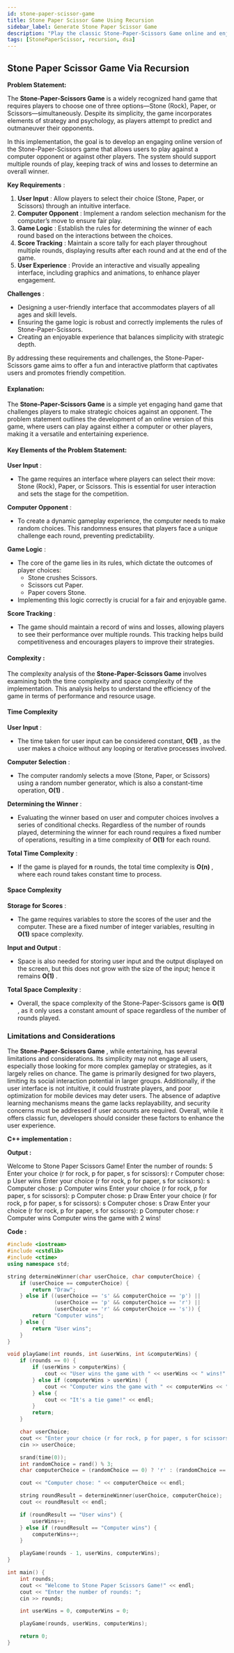 ```yaml
---
id: stone-paper-scissor-game 
title: Stone Paper Scissor Game Using Recursion
sidebar_label: Generate Stone Paper Scissor Game 
description: "Play the classic Stone-Paper-Scissors Game online and enjoy a fun, interactive experience! This timeless hand game is perfect for quick decision-making and strategic play, allowing you to challenge friends or the computer. With simple rules, anyone can join in, making it a great choice for players of all ages. Choose between Stone, Paper, or Scissors and see if you can outsmart your opponent in fast-paced rounds. The game features vibrant graphics and animations, enhancing your gaming experience. Ideal for mental breaks or casual competition, the Stone-Paper-Scissors Game is accessible on any device, letting you enjoy a few minutes of classic fun anytime, anywhere!"
tags: [StonePaperScissor, recursion, dsa]
---
```

## Stone Paper Scissor Game Via Recursion

**Problem Statement:**

The **Stone-Paper-Scissors Game** is a widely recognized hand game that requires players to choose one of three options—Stone (Rock), Paper, or Scissors—simultaneously. Despite its simplicity, the game incorporates elements of strategy and psychology, as players attempt to predict and outmaneuver their opponents.

In this implementation, the goal is to develop an engaging online version of the Stone-Paper-Scissors game that allows users to play against a computer opponent or against other players. The system should support multiple rounds of play, keeping track of wins and losses to determine an overall winner.

 **Key Requirements** :

1. **User Input** : Allow players to select their choice (Stone, Paper, or Scissors) through an intuitive interface.
2. **Computer Opponent** : Implement a random selection mechanism for the computer’s move to ensure fair play.
3. **Game Logic** : Establish the rules for determining the winner of each round based on the interactions between the choices.
4. **Score Tracking** : Maintain a score tally for each player throughout multiple rounds, displaying results after each round and at the end of the game.
5. **User Experience** : Provide an interactive and visually appealing interface, including graphics and animations, to enhance player engagement.

 **Challenges** :

* Designing a user-friendly interface that accommodates players of all ages and skill levels.
* Ensuring the game logic is robust and correctly implements the rules of Stone-Paper-Scissors.
* Creating an enjoyable experience that balances simplicity with strategic depth.

By addressing these requirements and challenges, the Stone-Paper-Scissors game aims to offer a fun and interactive platform that captivates users and promotes friendly competition.

#### Explanation:

The **Stone-Paper-Scissors Game** is a simple yet engaging hand game that challenges players to make strategic choices against an opponent. The problem statement outlines the development of an online version of this game, where users can play against either a computer or other players, making it a versatile and entertaining experience.

#### Key Elements of the Problem Statement:

**User Input** :

* The game requires an interface where players can select their move: Stone (Rock), Paper, or Scissors. This is essential for user interaction and sets the stage for the competition.

**Computer Opponent** :

* To create a dynamic gameplay experience, the computer needs to make random choices. This randomness ensures that players face a unique challenge each round, preventing predictability.

**Game Logic** :

* The core of the game lies in its rules, which dictate the outcomes of player choices:
  * Stone crushes Scissors.
  * Scissors cut Paper.
  * Paper covers Stone.
* Implementing this logic correctly is crucial for a fair and enjoyable game.

**Score Tracking** :

* The game should maintain a record of wins and losses, allowing players to see their performance over multiple rounds. This tracking helps build competitiveness and encourages players to improve their strategies.

#### Complexity :

The complexity analysis of the **Stone-Paper-Scissors Game** involves examining both the time complexity and space complexity of the implementation. This analysis helps to understand the efficiency of the game in terms of performance and resource usage.

#### Time Complexity

**User Input** :

* The time taken for user input can be considered constant,  **O(1)** , as the user makes a choice without any looping or iterative processes involved.

**Computer Selection** :

* The computer randomly selects a move (Stone, Paper, or Scissors) using a random number generator, which is also a constant-time operation,  **O(1)** .

**Determining the Winner** :

* Evaluating the winner based on user and computer choices involves a series of conditional checks. Regardless of the number of rounds played, determining the winner for each round requires a fixed number of operations, resulting in a time complexity of **O(1)** for each round.

**Total Time Complexity** :

* If the game is played for **n** rounds, the total time complexity is  **O(n)** , where each round takes constant time to process.

#### Space Complexity

**Storage for Scores** :

* The game requires variables to store the scores of the user and the computer. These are a fixed number of integer variables, resulting in **O(1)** space complexity.

**Input and Output** :

* Space is also needed for storing user input and the output displayed on the screen, but this does not grow with the size of the input; hence it remains  **O(1)** .

**Total Space Complexity** :

* Overall, the space complexity of the Stone-Paper-Scissors game is  **O(1)** , as it only uses a constant amount of space regardless of the number of rounds played.

### Limitations and Considerations

The  **Stone-Paper-Scissors Game** , while entertaining, has several limitations and considerations. Its simplicity may not engage all users, especially those looking for more complex gameplay or strategies, as it largely relies on chance. The game is primarily designed for two players, limiting its social interaction potential in larger groups. Additionally, if the user interface is not intuitive, it could frustrate players, and poor optimization for mobile devices may deter users. The absence of adaptive learning mechanisms means the game lacks replayability, and security concerns must be addressed if user accounts are required. Overall, while it offers classic fun, developers should consider these factors to enhance the user experience.

**C++ implementation :**

**Output :**

Welcome to Stone Paper Scissors Game!
Enter the number of rounds: 5
Enter your choice (r for rock, p for paper, s for scissors): r
Computer chose: p
User wins
Enter your choice (r for rock, p for paper, s for scissors): s
Computer chose: p
Computer wins
Enter your choice (r for rock, p for paper, s for scissors): p
Computer chose: p
Draw
Enter your choice (r for rock, p for paper, s for scissors): s
Computer chose: s
Draw
Enter your choice (r for rock, p for paper, s for scissors): p
Computer chose: r
Computer wins
Computer wins the game with 2 wins!

**Code :**

```cpp
#include <iostream>
#include <cstdlib>
#include <ctime>
using namespace std;

string determineWinner(char userChoice, char computerChoice) {
    if (userChoice == computerChoice) {
        return "Draw";
    } else if ((userChoice == 's' && computerChoice == 'p') ||
               (userChoice == 'p' && computerChoice == 'r') ||
               (userChoice == 'r' && computerChoice == 's')) {
        return "Computer wins";
    } else {
        return "User wins";
    }
}

void playGame(int rounds, int &userWins, int &computerWins) {
    if (rounds == 0) {
        if (userWins > computerWins) {
            cout << "User wins the game with " << userWins << " wins!" << endl;
        } else if (computerWins > userWins) {
            cout << "Computer wins the game with " << computerWins << " wins!" << endl;
        } else {
            cout << "It's a tie game!" << endl;
        }
        return;
    }

    char userChoice;
    cout << "Enter your choice (r for rock, p for paper, s for scissors): ";
    cin >> userChoice;

    srand(time(0));
    int randomChoice = rand() % 3;
    char computerChoice = (randomChoice == 0) ? 'r' : (randomChoice == 1) ? 'p' : 's';

    cout << "Computer chose: " << computerChoice << endl;

    string roundResult = determineWinner(userChoice, computerChoice);
    cout << roundResult << endl;

    if (roundResult == "User wins") {
        userWins++;
    } else if (roundResult == "Computer wins") {
        computerWins++;
    }

    playGame(rounds - 1, userWins, computerWins);
}

int main() {
    int rounds;
    cout << "Welcome to Stone Paper Scissors Game!" << endl;
    cout << "Enter the number of rounds: ";
    cin >> rounds;

    int userWins = 0, computerWins = 0;

    playGame(rounds, userWins, computerWins);

    return 0;
}

```
